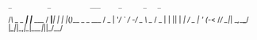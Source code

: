 
    _          _           ___     _      _   _
   /_\  _ _ __| |___ ___  / __|___| |_  _| |_(_)___ _ _  ___
  / _ \| '_/ _` / -_/ _ \ \__ / _ | | || |  _| / _ | ' \(_-<
 /_/ \_|_| \__,_\___\___/ |___\___|_|\_,_|\__|_\___|_||_/__/

